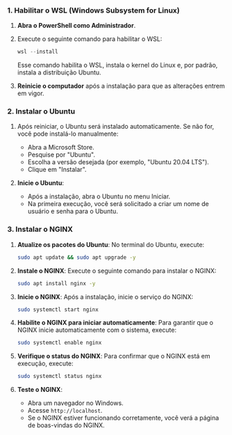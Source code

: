 ### 1. Habilitar o WSL (Windows Subsystem for Linux)
1. **Abra o PowerShell como Administrador**.
2. Execute o seguinte comando para habilitar o WSL:
   ```powershell
   wsl --install
   ```
   Esse comando habilita o WSL, instala o kernel do Linux e, por padrão, instala a distribuição Ubuntu.

3. **Reinicie o computador** após a instalação para que as alterações entrem em vigor.

### 2. Instalar o Ubuntu
1. Após reiniciar, o Ubuntu será instalado automaticamente. Se não for, você pode instalá-lo manualmente:
   - Abra a Microsoft Store.
   - Pesquise por "Ubuntu".
   - Escolha a versão desejada (por exemplo, "Ubuntu 20.04 LTS").
   - Clique em "Instalar".

2. **Inicie o Ubuntu**:
   - Após a instalação, abra o Ubuntu no menu Iniciar.
   - Na primeira execução, você será solicitado a criar um nome de usuário e senha para o Ubuntu.

### 3. Instalar o NGINX
1. **Atualize os pacotes do Ubuntu**:
   No terminal do Ubuntu, execute:
   ```bash
   sudo apt update && sudo apt upgrade -y
   ```

2. **Instale o NGINX**:
   Execute o seguinte comando para instalar o NGINX:
   ```bash
   sudo apt install nginx -y
   ```

3. **Inicie o NGINX**:
   Após a instalação, inicie o serviço do NGINX:
   ```bash
   sudo systemctl start nginx
   ```

4. **Habilite o NGINX para iniciar automaticamente**:
   Para garantir que o NGINX inicie automaticamente com o sistema, execute:
   ```bash
   sudo systemctl enable nginx
   ```

5. **Verifique o status do NGINX**:
   Para confirmar que o NGINX está em execução, execute:
   ```bash
   sudo systemctl status nginx
   ```

6. **Teste o NGINX**:
   - Abra um navegador no Windows.
   - Acesse `http://localhost`.
   - Se o NGINX estiver funcionando corretamente, você verá a página de boas-vindas do NGINX.
